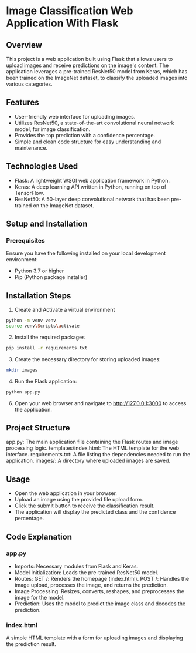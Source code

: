 # Image Classification Web Application With Flask

## Overview

This project is a web application built using Flask that allows users to upload images and receive predictions on the image's content. The application leverages a pre-trained ResNet50 model from Keras, which has been trained on the ImageNet dataset, to classify the uploaded images into various categories.

## Features

* User-friendly web interface for uploading images.
* Utilizes ResNet50, a state-of-the-art convolutional neural network model, for image classification.
* Provides the top prediction with a confidence percentage.
* Simple and clean code structure for easy understanding and maintenance.

## Technologies Used

* Flask: A lightweight WSGI web application framework in Python.
* Keras: A deep learning API written in Python, running on top of TensorFlow.
* ResNet50: A 50-layer deep convolutional network that has been pre-trained on the ImageNet dataset.

## Setup and Installation
### Prerequisites
Ensure you have the following installed on your local development environment:

* Python 3.7 or higher
* Pip (Python package installer)

## Installation Steps

1. Create and Activate a virtual environment
``` bash
python -m venv venv
source venv\Scripts\activate

```

2. Install the required packages
``` bash
pip install -r requirements.txt
```

3. Create the necessary directory for storing uploaded images:
``` bash
mkdir images
```

4. Run the Flask application:
``` bash
python app.py
```
6. Open your web browser and navigate to http://127.0.0.1:3000 to access the application.

## Project Structure

app.py: The main application file containing the Flask routes and image processing logic.
templates/index.html: The HTML template for the web interface.
requirements.txt: A file listing the dependencies needed to run the application.
images/: A directory where uploaded images are saved.

## Usage

* Open the web application in your browser.
* Upload an image using the provided file upload form.
* Click the submit button to receive the classification result.
* The application will display the predicted class and the confidence percentage.

## Code Explanation

### app.py
* Imports: Necessary modules from Flask and Keras.
* Model Initialization: Loads the pre-trained ResNet50 model.
* Routes:
GET /: Renders the homepage (index.html).
POST /: Handles the image upload, processes the image, and returns the prediction.
* Image Processing: Resizes, converts, reshapes, and preprocesses the image for the model.
* Prediction: Uses the model to predict the image class and decodes the prediction.

### index.html

A simple HTML template with a form for uploading images and displaying the prediction result.